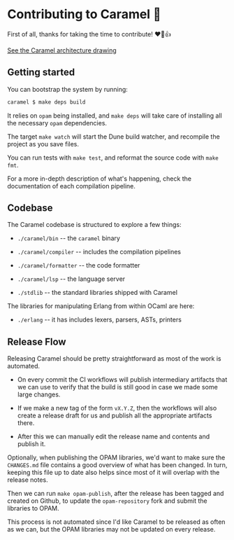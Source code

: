 # Contributing to Caramel :candy:

First of all, thanks for taking the time to contribute! :heart::tada::+1:

[See the Caramel architecture drawing](./docs/caramel_arch.jpg)

## Getting started

You can bootstrap the system by running:

```sh
caramel $ make deps build
```

It relies on `opam` being installed, and `make deps` will take care of
installing all the necessary `opam` dependencies.

The target `make watch` will start the Dune build watcher, and recompile the
project as you save files.

You can run tests with `make test`, and reformat the source code with `make
fmt`.

For a more in-depth description of what's happening, check the documentation of
each compilation pipeline.

## Codebase

The Caramel codebase is structured to explore a few things:

* `./caramel/bin` -- the `caramel` binary

* `./caramel/compiler` -- includes the compilation pipelines

* `./caramel/formatter` -- the code formatter

* `./caramel/lsp` -- the language server

* `./stdlib` -- the standard libraries shipped with Caramel


The libraries for manipulating Erlang from within OCaml are here:

* `./erlang` -- it has includes lexers, parsers, ASTs, printers

## Release Flow

Releasing Caramel should be pretty straightforward as most of the work is
automated.

* On every commit the CI workflows will publish intermediary artifacts that we
  can use to verify that the build is still good in case we made some large
  changes.

* If we make a new tag of the form `vX.Y.Z`, then the workflows will also create
  a release draft for us and publish all the appropriate artifacts there.

* After this we can manually edit the release name and contents and publish it.

Optionally, when publishing the OPAM libraries, we'd want to make sure the
`CHANGES.md` file contains a good overview of what has been changed. In turn,
keeping this file up to date also helps since most of it will overlap with the
release notes.

Then we can run `make opam-publish`, after the release has been tagged and
created on Github, to update the `opam-repository` fork and submit the libraries
to OPAM.

This process is not automated since I'd like Caramel to be released as often as
we can, but the OPAM libraries may not be updated on every release.
